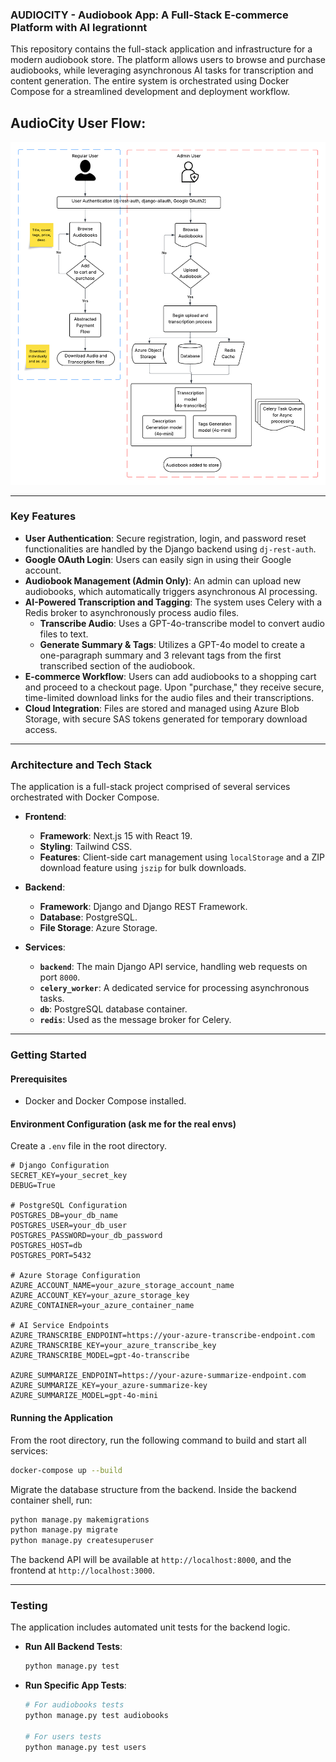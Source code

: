 ### AUDIOCITY - Audiobook App: A Full-Stack E-commerce Platform with AI Iegrationnt

This repository contains the full-stack application and infrastructure for a modern audiobook store. The platform allows users to browse and purchase audiobooks, while leveraging asynchronous AI tasks for transcription and content generation. The entire system is orchestrated using Docker Compose for a streamlined development and deployment workflow.

## AudioCity User Flow:
![User Flow](images/AudioCity.png)

-----

### Key Features

  * **User Authentication**: Secure registration, login, and password reset functionalities are handled by the Django backend using `dj-rest-auth`.
  * **Google OAuth Login**: Users can easily sign in using their Google account.
  * **Audiobook Management (Admin Only)**: An admin can upload new audiobooks, which automatically triggers asynchronous AI processing.
  * **AI-Powered Transcription and Tagging**: The system uses Celery with a Redis broker to asynchronously process audio files.
      * **Transcribe Audio**: Uses a GPT-4o-transcribe model to convert audio files to text.
      * **Generate Summary & Tags**: Utilizes a GPT-4o model to create a one-paragraph summary and 3 relevant tags from the first transcribed section of the audiobook.
  * **E-commerce Workflow**: Users can add audiobooks to a shopping cart and proceed to a checkout page. Upon "purchase," they receive secure, time-limited download links for the audio files and their transcriptions.
  * **Cloud Integration**: Files are stored and managed using Azure Blob Storage, with secure SAS tokens generated for temporary download access.

-----

### Architecture and Tech Stack

The application is a full-stack project comprised of several services orchestrated with Docker Compose.

  * **Frontend**:

      * **Framework**: Next.js 15 with React 19.
      * **Styling**: Tailwind CSS.
      * **Features**: Client-side cart management using `localStorage` and a ZIP download feature using `jszip` for bulk downloads.

  * **Backend**:

      * **Framework**: Django and Django REST Framework.
      * **Database**: PostgreSQL.
      * **File Storage**: Azure Storage.

  * **Services**:

      * **`backend`**: The main Django API service, handling web requests on port `8000`.
      * **`celery_worker`**: A dedicated service for processing asynchronous tasks.
      * **`db`**: PostgreSQL database container.
      * **`redis`**: Used as the message broker for Celery.

-----

### Getting Started

#### Prerequisites

  * Docker and Docker Compose installed.

#### Environment Configuration (ask me for the real envs)

Create a `.env` file in the root directory.

```
# Django Configuration
SECRET_KEY=your_secret_key
DEBUG=True

# PostgreSQL Configuration
POSTGRES_DB=your_db_name
POSTGRES_USER=your_db_user
POSTGRES_PASSWORD=your_db_password
POSTGRES_HOST=db
POSTGRES_PORT=5432

# Azure Storage Configuration
AZURE_ACCOUNT_NAME=your_azure_storage_account_name
AZURE_ACCOUNT_KEY=your_azure_storage_key
AZURE_CONTAINER=your_azure_container_name

# AI Service Endpoints
AZURE_TRANSCRIBE_ENDPOINT=https://your-azure-transcribe-endpoint.com
AZURE_TRANSCRIBE_KEY=your_azure_transcribe_key
AZURE_TRANSCRIBE_MODEL=gpt-4o-transcribe

AZURE_SUMMARIZE_ENDPOINT=https://your-azure-summarize-endpoint.com
AZURE_SUMMARIZE_KEY=your_azure-summarize-key
AZURE_SUMMARIZE_MODEL=gpt-4o-mini
```

#### Running the Application

From the root directory, run the following command to build and start all services:

```bash
docker-compose up --build
```

Migrate the database structure from the backend. Inside the backend container shell, run:

```bash
python manage.py makemigrations
python manage.py migrate
python manage.py createsuperuser
```

The backend API will be available at `http://localhost:8000`, and the frontend at `http://localhost:3000`.

-----

### Testing

The application includes automated unit tests for the backend logic.

  * **Run All Backend Tests**:
    ```bash
    python manage.py test
    ```
  * **Run Specific App Tests**:
    ```bash
    # For audiobooks tests
    python manage.py test audiobooks

    # For users tests
    python manage.py test users
    ```


